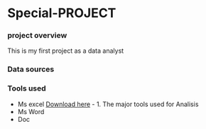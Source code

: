 # Special-PROJECT
### project overview
This is my first project as a data analyst

### Data sources

### Tools used

- Ms excel [Download here](https://www.microsoft.com) 
      - 1. The major tools used for Analisis 
- Ms Word
- Doc
